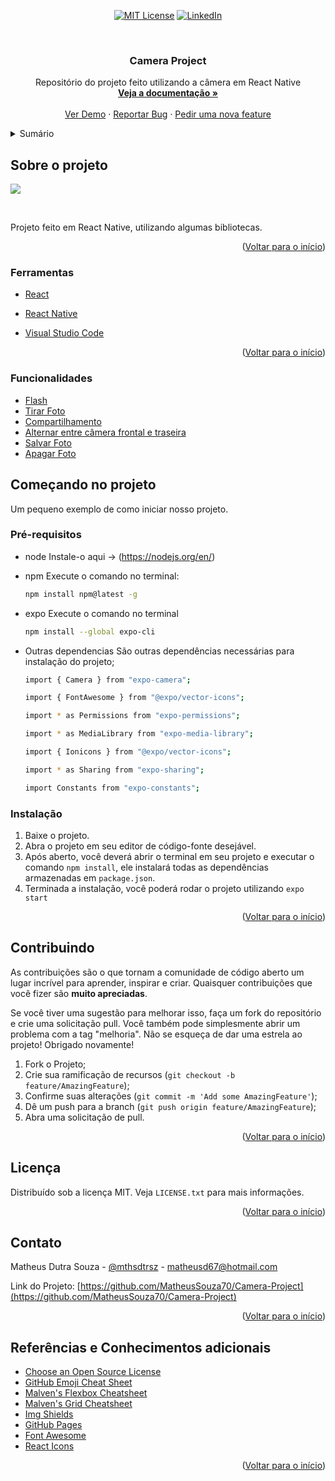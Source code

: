 <div id="top" align='center'>

[![MIT License][license-shield]][license-url]
[![LinkedIn][linkedin-shield]][linkedin-url]
</div>

<!-- PROJECT LOGO -->
<br />
<div align="center">
  <a href="https://github.com/othneildrew/Best-README-Template">
    
  </a>

  <h3 align="center">Camera Project</h3>

  <p align="center">
    Repositório do projeto feito utilizando a câmera em React Native
    <br />
    <a href="https://docs.expo.dev/versions/latest/sdk/camera/"><strong>Veja a documentação »</strong></a>
    <br />
    <br />
    <a href="https://github.com/MatheusSouza70/Camera-Project">Ver Demo</a>
    ·
    <a href="https://github.com/MatheusSouza70/Camera-Project/issues">Reportar Bug</a>
    ·
    <a href="https://github.com/MatheusSouza70/Camera-Project/issues">Pedir uma nova feature</a>
  </p>
</div>


<!-- TABLE OF CONTENTS -->
<details>
  <summary>Sumário</summary>
  <ol>
    <li>
      <a href="#sobre-o-projeto">Sobre o projeto</a>
      <ul>
        <li><a href="#ferramentas">Ferramentas</a></li>
        <li><a href="#funcionalidades">Funcionalidades</a></li>
      </ul>
    </li>
    <li>
      <a href="#começando-no-projeto">Começando</a>
      <ul>
        <li><a href="#pré-requisitos">Pré-requisitos</a></li>
        <li><a href="#instalação">Instalação</a></li>
      </ul>
    </li>
    <li><a href="#contribuindo">Contribuindo</a></li>
    <li><a href="#licença">Licença</a></li>
    <li><a href="#contato">Contato</a></li>
    <li><a href="#referências-e-conhecimentos-adicionais">Referências e Conhecimentos adicionais</a></li>
  </ol>
</details>



<!-- ABOUT THE PROJECT -->
## Sobre o projeto


![](https://cdn.discordapp.com/attachments/704805407906070581/1005965275344162816/unknown.png)

<br/>

Projeto feito em React Native, utilizando algumas bibliotecas.

<p align="right">(<a href="#top">Voltar para o início</a>)</p>



### Ferramentas

* [React](https://reactjs.org/)
* [React Native](https://reactnative.dev)

* [Visual Studio Code](https://code.visualstudio.com)


<p align="right">(<a href="#top">Voltar para o início</a>)</p>

### Funcionalidades

* [Flash]()
* [Tirar Foto]()
* [Compartilhamento]()
* [Alternar entre câmera frontal e traseira]()
* [Salvar Foto]()
* [Apagar Foto]()



<!-- GETTING STARTED -->
## Começando no projeto
Um pequeno exemplo de como iniciar nosso projeto.

### Pré-requisitos

* node
  Instale-o aqui -> (https://nodejs.org/en/)

* npm
  Execute o comando no terminal:
  ```sh
  npm install npm@latest -g
  ```
* expo
  Execute o comando no terminal
  ```sh
  npm install --global expo-cli
  ```
* Outras dependencias
  São outras dependências necessárias para instalação do projeto;
  ```sh
  import { Camera } from "expo-camera";
  ```
  ```sh
  import { FontAwesome } from "@expo/vector-icons";
  ```
  ```sh
  import * as Permissions from "expo-permissions";
  ```
  ```sh
  import * as MediaLibrary from "expo-media-library";
  ```
  ```sh
  import { Ionicons } from "@expo/vector-icons";
  ```
  ```sh
  import * as Sharing from "expo-sharing";
  ```
  ```sh
  import Constants from "expo-constants";
  ```


  
### Instalação

1. Baixe o projeto.
2. Abra o projeto em seu editor de código-fonte desejável.
3. Após aberto, você deverá abrir o terminal em seu projeto e executar o comando `npm install`, ele instalará todas as dependências armazenadas em `package.json`.
4. Terminada a instalação, você poderá rodar o projeto utilizando `expo start`



<p align="right">(<a href="#top">Voltar para o início</a>)</p>




## Contribuindo

As contribuições são o que tornam a comunidade de código aberto um lugar incrível para aprender, inspirar e criar. Quaisquer contribuições que você fizer são **muito apreciadas**.

Se você tiver uma sugestão para melhorar isso, faça um fork do repositório e crie uma solicitação pull. Você também pode simplesmente abrir um problema com a tag "melhoria".
Não se esqueça de dar uma estrela ao projeto! Obrigado novamente!

1. Fork o Projeto;
2. Crie sua ramificação de recursos (`git checkout -b feature/AmazingFeature`);
3. Confirme suas alterações (`git commit -m 'Add some AmazingFeature'`);
4. Dê um push para a branch (`git push origin feature/AmazingFeature`);
5. Abra uma solicitação de pull.

<p align="right">(<a href="#top">Voltar para o início</a>)</p>



<!-- LICENSE -->
## Licença

Distribuído sob a licença MIT. Veja `LICENSE.txt` para mais informações.

<p align="right">(<a href="#top">Voltar para o início</a>)</p>



<!-- CONTACT -->
## Contato

Matheus Dutra Souza - [@mthsdtrsz](https://twitter.com/mthsdtrsz) - matheusd67@hotmail.com

Link do Projeto: [https://github.com/MatheusSouza70/Camera-Project](https://github.com/MatheusSouza70/Camera-Project)

<p align="right">(<a href="#top">Voltar para o início</a>)</p>



<!-- ACKNOWLEDGMENTS -->
## Referências e Conhecimentos adicionais

* [Choose an Open Source License](https://choosealicense.com)
* [GitHub Emoji Cheat Sheet](https://www.webpagefx.com/tools/emoji-cheat-sheet)
* [Malven's Flexbox Cheatsheet](https://flexbox.malven.co/)
* [Malven's Grid Cheatsheet](https://grid.malven.co/)
* [Img Shields](https://shields.io)
* [GitHub Pages](https://pages.github.com)
* [Font Awesome](https://fontawesome.com)
* [React Icons](https://react-icons.github.io/react-icons/search)

<p align="right">(<a href="#top">Voltar para o início</a>)</p>




[contributors-shield]: https://img.shields.io/github/contributors/othneildrew/Best-README-Template.svg?style=for-the-badge
[contributors-url]: https://github.com/othneildrew/Best-README-Template/graphs/contributors
[forks-shield]: https://img.shields.io/github/forks/othneildrew/Best-README-Template.svg?style=for-the-badge
[forks-url]: https://github.com/othneildrew/Best-README-Template/network/members
[stars-shield]: https://img.shields.io/github/stars/othneildrew/Best-README-Template.svg?style=for-the-badge
[stars-url]: https://github.com/MatheusSouza70/CRUD-Produtos/stargazers
[issues-shield]: https://img.shields.io/github/issues/othneildrew/Best-README-Template.svg?style=for-the-badge
[issues-url]: https://github.com/MatheusSouza70/CRUD-Produtos/issues
[license-shield]: https://img.shields.io/github/license/othneildrew/Best-README-Template.svg?style=for-the-badge
[license-url]: https://github.com/MatheusSouza70/CRUD-Produtos/blob/main/LICENSE
[linkedin-shield]: https://img.shields.io/badge/-LinkedIn-black.svg?style=for-the-badge&logo=linkedin&colorB=555
[linkedin-url]: https://br.linkedin.com/in/matheus-dutra-souza-02141221a
[product-screenshot]: https://media.discordapp.net/attachments/704805407906070581/983185875007602728/unknown.png?width=590&height=480


